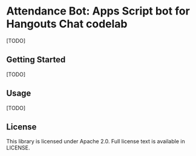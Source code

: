 # Attendance Bot: Apps Script bot for Hangouts Chat codelab

[TODO]

## Getting Started

[TODO]

## Usage

[TODO]

## License

This library is licensed under Apache 2.0. Full license text is available in LICENSE.